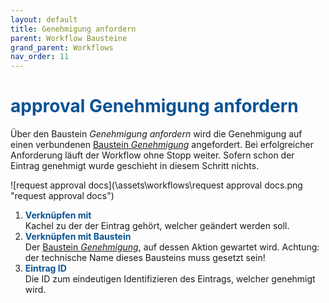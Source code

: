 ```yaml
---
layout: default
title: Genehmigung anfordern
parent: Workflow Bausteine
grand_parent: Workflows
nav_order: 11
---
```


# <span style="color:#0b5394"><span class="material-icons">approval</span> **Genehmigung anfordern**</span>

Über den Baustein *Genehmigung anfordern* wird die Genehmigung auf einen verbundenen [Baustein *Genehmigung*](/docs/record-spec-settings/grand-child-expanded/approval.html) angefordert. Bei erfolgreicher Anforderung läuft der Workflow ohne Stopp weiter. 
Sofern schon der Eintrag genehmigt wurde geschieht in diesem Schritt nichts.

![request approval docs](\assets\workflows\request approval docs.png "request approval docs")
1. <span style="color:#0b5394">**Verknüpfen mit**</span>  
    Kachel zu der der Eintrag gehört, welcher geändert werden soll.
2.  <span style="color:#0b5394">**Verknüpfen mit Baustein**</span>    
    Der [Baustein *Genehmigung*](/docs/record-spec-settings/grand-child-expanded/approval.html), auf dessen Aktion gewartet wird. 
    Achtung: der technische Name dieses Bausteins muss gesetzt sein!
3. <span style="color:#0b5394">**Eintrag ID**</span>  
    Die ID zum eindeutigen Identifizieren des Eintrags, welcher genehmigt wird.
